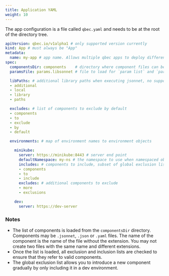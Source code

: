 ```yaml
---
title: Application YAML
weight: 10
---
```


The app configuration is a file called `qbec.yaml` and needs to be at the root of the directory tree.

```yaml
apiVersion: qbec.io/v1alpha1 # only supported version currently
kind: App # must always be "App"
metadata:
  name: my-app # app name. Allows multiple qbec apps to deploy different objects to the same namespace without GC collisions
spec:
  componentsDir: components    # directory where component files can be found. Not recursive. default: components
  paramsFile: params.libsonnet # file to load for `param list` and `param diff` commands. Not otherwise used.

  libPaths: # additional library paths when executing jsonnet, no support currently for `http` URLs.
  - additional
  - local
  - library
  - paths

  excludes: # list of components to exclude by default
  - components
  - to
  - exclude
  - by
  - default

  environments: # map of environment names to environment objects

    minikube:
      server: https://minikube:8443 # server end point
      defaultNamespace: my-ns # the namespace to use when namespaced object does not define it.
      includes: # components to include, subset of global exclusion list
      - components
      - to
      - include
      excludes: # additional components to exclude
      - more
      - exclusions

    dev:
      server: https://dev-server
```

### Notes

* The list of components is loaded from the `componentsDir` directory. Components may be `.jsonnet`, `.json` or `.yaml`
  files. The name of the component is the name of the file without the extension. You may not create two files with the
  same name and different extensions.
* Once the list is loaded, all exclusion and inclusion lists are checked to ensure that they refer to valid components.
* The global exclusion list allows you to introduce a new component gradually by only including it in a dev environment.
